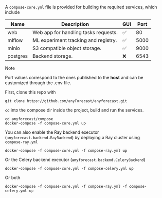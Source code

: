
A ``compose-core.yml`` file is provided for building the required services,
which include

| Name     | Description                          | GUI | Port |
|----------|--------------------------------------|-----|------|
| web      | Web app for handling tasks requests. | ✅   | 80   |
| mlflow   | ML experiment tracking and registry. | ✅   | 5000 |
| minio    | S3 compatible object storage.        | ✅   | 9000 |
| postgres | Backend storage.                     | ❌   | 6543 |

> [!NOTE]
> Port values correspond to the ones published to the **host** and can be customized through the .env file.

First, clone this repo with
```
git clone https://github.com/anyForecast/anyforecast.git
```

`cd` into the compose dir inside the project, build and run the services.
```
cd anyforecast/compose
docker-compose -f compose-core.yml up
```

You can also enable the Ray backend executor 
(`anyforecast.backend.RayBackend`) by deploying a Ray cluster using 
``compose-ray.yml``
```
docker-compose -f compose-core.yml -f compose-ray.yml up
```

Or the Celery backend executor (`anyforecast.backend.CeleryBackend`)
```
docker-compose -f compose-core.yml -f compose-celery.yml up
```

Or both
```
docker-compose -f compose-core.yml -f compose-ray.yml -f compose-celery.yml up
```
